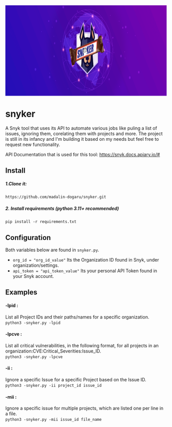 <img align="center" alt="PNG" src="https://github.com/madalin-dogaru/madalin-dogaru/blob/master/snyker.png?raw=true" width="800" height="282" />


# snyker
A Snyk tool that uses its API to automate various jobs like puling a list of issues, ignoring them, corelating them with projects and more. The project is still in its infancy and I'm building it based on my needs but feel free to request new functionality.   

API Documentation that is used for this tool: https://snyk.docs.apiary.io/#   

Install
---
##### 1.Clone it:    
`https://github.com/madalin-dogaru/snyker.git`

##### 2. Install requirements (python 3.11+ recommended)   
`pip install -r requirements.txt`

Configuration
---
Both variables below are found in `snyker.py`.
- `org_id = "org_id_value"` Its the Organization ID found in Snyk, under organization/settings.   
- `api_token = "api_token_value"` Its your personal API Token found in your Snyk account. 


Examples
---
#### -lpid :   
List all Project IDs and their paths/names for a specific organization.  
`python3 -snyker.py -lpid`

#### -lpcve :   
List all critical vulnerabilities, in the following format, for all projects in an organization:CVE:Critical_Severities:Issue_ID.   
`python3 -snyker.py -lpcve `

#### -ii :   
Ignore a specific Issue for a specific Project based on the Issue ID.   
`python3 -snyker.py -ii project_id issue_id`

#### -mii :   
Ignore a specific issue for multiple projects, which are listed one per line in a file.    
`python3 -snyker.py -mii issue_id file_name`
